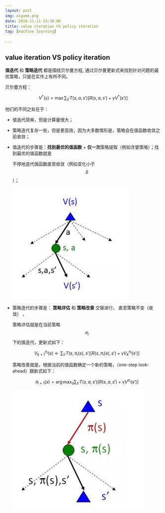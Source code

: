 ```yaml
---
layout: post
img: aigame.png
date: 2018-11-11 23:30:00
title: value iteration VS policy iteration
tag: [machine learning]  

---
```


## value iteration VS policy iteration


**值迭代** 和 **策略迭代** 都是围绕贝尔曼方程, 通过贝尔曼更新式来找到针对问题的最优策略，只是在实作上有所不同。

贝尔曼方程：

$$V^*(s) = \max\sum_{s'}T(s,a,s')[R(s,a,s')+\gamma V^*(s')]$$  

他们的不同之处在于：

* 值迭代简单，但是计算量很大；

* 策略迭代复杂一些，但是更高效，因为大多数情形是，策略会在值函数收敛之前收敛；

* 值迭代的步骤是：**找到最优的值函数** + **仅一次**策略提取（例如贪婪策咯）；找到最优的值函数就是  

  不停地迭代值函数直至收敛（例如变化小于$$\delta$$）；

  ![value iteration](../assets/img/value_iter.jpg)

* 策略迭代的步骤是： **策略评估** 和 **策略改善** 交替进行， 直至策略不变（收敛） ，

  策略评估就是在当前策略$$\pi_{i}$$下的值迭代，更新式如下：

  $$V^{\pi_{i}}_{k+1}(s) \leftarrow \sum_{s'}T(s,\pi_{i}(s), s')[R(s,\pi_{i}(s),s')+\gamma V_{k}^{\pi_{i}}(s')]$$     

  策略改善就是，根据当前的值函数确定一个新的策略，（one-step look-ahead）跟新式如下：

  $$\pi_{i+1}(s)=\arg\max_{a} \sum_{s'}T(s,a,s')[R(s,a,s')+\gamma V^{\pi_{i}}(s')]$$  

  ![policy iteration](../assets/img/policy_iter.jpg)

  ​

